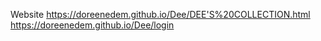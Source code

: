 Website
https://doreenedem.github.io/Dee/DEE'S%20COLLECTION.html
https://doreenedem.github.io/Dee/login
